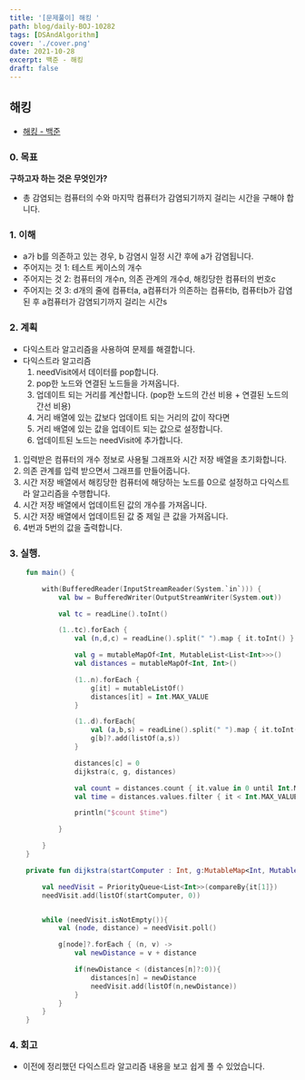 ```yaml
---
title: '[문제풀이] 해킹 '
path: blog/daily-BOJ-10282
tags: [DSAndAlgorithm]
cover: './cover.png'
date: 2021-10-28
excerpt: 백준 - 해킹
draft: false
---
```


## 해킹

- [해킹 - 백준](https://www.acmicpc.net/problem/10282)

### 0. 목표

**구하고자 하는 것은 무엇인가?**

- 총 감염되는 컴퓨터의 수와 마지막 컴퓨터가 감염되기까지 걸리는 시간을 구해야 합니다.

### 1. 이해

- a가 b를 의존하고 있는 경우, b 감염시 일정 시간 후에 a가 감염됩니다.
- 주어지는 것 1: 테스트 케이스의 개수
- 주어지는 것 2: 컴퓨터의 개수n, 의존 관계의 개수d, 해킹당한 컴퓨터의 번호c
- 주어지는 것 3: d개의 줄에 컴퓨터a, a컴퓨터가 의존하는 컴퓨터b, 컴퓨터b가 감염된 후 a컴퓨터가 감염되기까지 걸리는 시간s

### 2. 계획

- 다익스트라 알고리즘을 사용하여 문제를 해결합니다.
- 다익스트라 알고리즘
  1. needVisit에서 데이터를 pop합니다.
  2. pop한 노드와 연결된 노드들을 가져옵니다.
  3. 업데이트 되는 거리를 계산합니다. (pop한 노드의 간선 비용 + 연결된 노드의 간선 비용)
  4. 거리 배열에 있는 값보다 업데이트 되는 거리의 값이 작다면
  5. 거리 배열에 있는 값을 업데이트 되는 값으로 설정합니다.
  6. 업데이트된 노드는 needVisit에 추가합니다.

1. 입력받은 컴퓨터의 개수 정보로 사용될 그래프와 시간 저장 배열을 초기화합니다.
2. 의존 관계를 입력 받으면서 그래프를 만들어줍니다.
3. 시간 저장 배열에서 해킹당한 컴퓨터에 해당하는 노드를 0으로 설정하고 다익스트라 알고리즘을 수행합니다.
4. 시간 저장 배열에서 업데이트된 값의 개수를 가져옵니다.
5. 시간 저장 배열에서 업데이트된 값 중 제일 큰 값을 가져옵니다.
6. 4번과 5번의 값을 출력합니다.

### 3. 실행.

```kotlin
    fun main() {

        with(BufferedReader(InputStreamReader(System.`in`))) {
            val bw = BufferedWriter(OutputStreamWriter(System.out))

            val tc = readLine().toInt()

            (1..tc).forEach {
                val (n,d,c) = readLine().split(" ").map { it.toInt() }

                val g = mutableMapOf<Int, MutableList<List<Int>>>()
                val distances = mutableMapOf<Int, Int>()

                (1..n).forEach {
                    g[it] = mutableListOf()
                    distances[it] = Int.MAX_VALUE
                }

                (1..d).forEach{
                    val (a,b,s) = readLine().split(" ").map { it.toInt() }
                    g[b]?.add(listOf(a,s))
                }

                distances[c] = 0
                dijkstra(c, g, distances)

                val count = distances.count { it.value in 0 until Int.MAX_VALUE }
                val time = distances.values.filter { it < Int.MAX_VALUE }.maxOrNull()?:-1

                println("$count $time")

            }

        }
    }

    private fun dijkstra(startComputer : Int, g:MutableMap<Int, MutableList<List<Int>>>, distances:MutableMap<Int,Int>){

        val needVisit = PriorityQueue<List<Int>>(compareBy{it[1]})
        needVisit.add(listOf(startComputer, 0))


        while (needVisit.isNotEmpty()){
            val (node, distance) = needVisit.poll()

            g[node]?.forEach { (n, v) ->
                val newDistance = v + distance

                if(newDistance < (distances[n]?:0)){
                    distances[n] = newDistance
                    needVisit.add(listOf(n,newDistance))
                }
            }
        }
    }
```

### 4. 회고

- 이전에 정리했던 다익스트라 알고리즘 내용을 보고 쉽게 풀 수 있었습니다.
